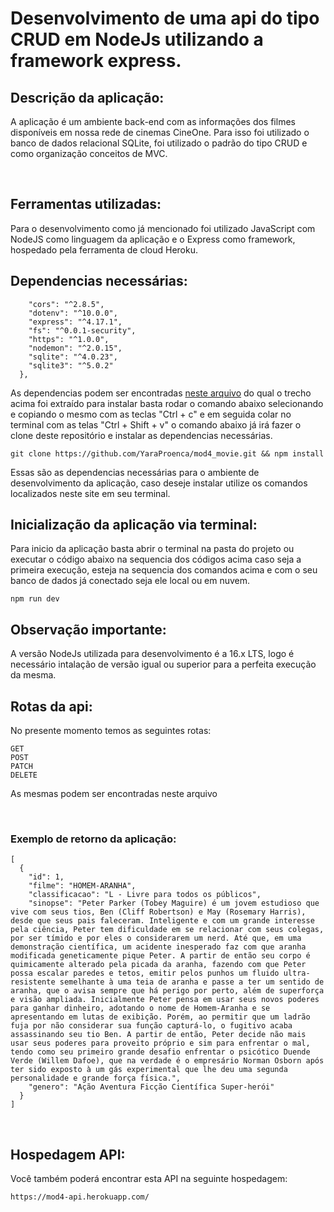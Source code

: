 # Desenvolvimento de uma api do tipo CRUD em NodeJs utilizando a framework express.

## Descrição da aplicação:

A aplicação é um ambiente back-end com as informações dos filmes disponíveis em nossa rede de cinemas CineOne. Para isso foi utilizado o banco de dados relacional SQLite, foi utilizado o padrão do tipo CRUD e como organização conceitos de MVC.

<br>

## Ferramentas utilizadas:
Para o desenvolvimento como já mencionado foi utilizado JavaScript com NodeJS como linguagem da aplicação e o Express como framework, hospedado pela ferramenta de cloud Heroku.

## Dependencias necessárias:
```  "dependencies": {
    "cors": "^2.8.5",
    "dotenv": "^10.0.0",
    "express": "^4.17.1",
    "fs": "^0.0.1-security",
    "https": "^1.0.0",
    "nodemon": "^2.0.15",
    "sqlite": "^4.0.23",
    "sqlite3": "^5.0.2"
  },
```
As dependencias podem ser encontradas <a href = 'https://github.com/YaraProenca/mod4_movie/blob/main/package.json'>neste arquivo</a> do qual o trecho acima foi extraído para instalar basta rodar o comando abaixo selecionando e copiando o mesmo com as teclas "Ctrl + c" e em seguida colar no terminal com as telas "Ctrl + Shift + v" o comando abaixo já irá fazer o clone deste repositório e instalar as dependencias necessárias.

```
git clone https://github.com/YaraProenca/mod4_movie.git && npm install
```
Essas são as dependencias necessárias para o ambiente de desenvolvimento da aplicação, caso deseje instalar utilize os comandos localizados neste <a hrerf = "https://www.npmjs.com/">site</a> em seu terminal.


## Inicialização da aplicação via terminal:
Para inicio da aplicação basta abrir o terminal na pasta do projeto ou executar o código abaixo  na sequencia dos códigos acima caso seja a primeira execução, esteja na sequencia dos comandos acima e com o seu banco de dados já conectado seja ele local ou em nuvem.

```
npm run dev
```

## Observação importante:

A versão NodeJs utilizada para desenvolvimento é a 16.x LTS, logo é necessário intalação de versão igual ou superior para a perfeita execução da mesma.

## Rotas da api:

No presente momento temos as seguintes rotas:

````
GET
POST
PATCH
DELETE
````
As mesmas podem ser encontradas neste <a hrerf="https://github.com/YaraProenca/mod4_movie/blob/main/src/controller/movie.js">arquivo </a>

<br>

### Exemplo de retorno da aplicação:


```
[
  {
    "id": 1,
    "filme": "HOMEM-ARANHA",
    "classificacao": "L - Livre para todos os públicos",
    "sinopse": "Peter Parker (Tobey Maguire) é um jovem estudioso que vive com seus tios, Ben (Cliff Robertson) e May (Rosemary Harris), desde que seus pais faleceram. Inteligente e com um grande interesse pela ciência, Peter tem dificuldade em se relacionar com seus colegas, por ser tímido e por eles o considerarem um nerd. Até que, em uma demonstração científica, um acidente inesperado faz com que aranha modificada geneticamente pique Peter. A partir de então seu corpo é quimicamente alterado pela picada da aranha, fazendo com que Peter possa escalar paredes e tetos, emitir pelos punhos um fluido ultra-resistente semelhante à uma teia de aranha e passe a ter um sentido de aranha, que o avisa sempre que há perigo por perto, além de superforça e visão ampliada. Inicialmente Peter pensa em usar seus novos poderes para ganhar dinheiro, adotando o nome de Homem-Aranha e se apresentando em lutas de exibição. Porém, ao permitir que um ladrão fuja por não considerar sua função capturá-lo, o fugitivo acaba assassinando seu tio Ben. A partir de então, Peter decide não mais usar seus poderes para proveito próprio e sim para enfrentar o mal, tendo como seu primeiro grande desafio enfrentar o psicótico Duende Verde (Willem Dafoe), que na verdade é o empresário Norman Osborn após ter sido exposto à um gás experimental que lhe deu uma segunda personalidade e grande força física.",
    "genero": "Ação Aventura Ficção Científica Super-herói"
  }
]
```
<br>

## Hospedagem API:

Você também poderá encontrar esta API na seguinte hospedagem:
```
https://mod4-api.herokuapp.com/
```
<br>



